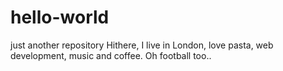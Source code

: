 # hello-world
just another repository
Hithere,
I live in London, love pasta, web development, music and coffee. Oh football too..
